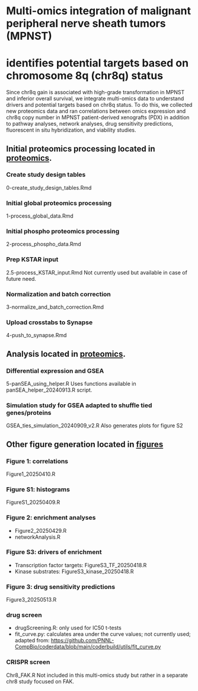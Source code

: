 # Multi-omics integration of malignant peripheral nerve sheath tumors (MPNST) 
# identifies potential targets based on chromosome 8q (chr8q) status
Since chr8q gain is associated with high-grade transformation in MPNST and 
inferior overall survival, we integrate multi-omics data to understand drivers 
and potential targets based on chr8q status. To do this, we collected new 
proteomics data and ran correlations between omics expression and chr8q copy
number in MPNST patient-derived xenografts (PDX) in addition to pathway 
analyses, network analyses, drug sensitivity predictions, fluorescent in situ
hybridization, and viability studies.

## Initial proteomics processing located in [proteomics](./proteomics).
### Create study design tables
0-create_study_design_tables.Rmd

### Initial global proteomics processing
1-process_global_data.Rmd

### Initial phospho proteomics processing
2-process_phospho_data.Rmd

### Prep KSTAR input
2.5-process_KSTAR_input.Rmd
Not currently used but available in case of future need.

### Normalization and batch correction
3-normalize_and_batch_correction.Rmd

### Upload crosstabs to Synapse
4-push_to_synapse.Rmd

## Analysis located in [proteomics](./proteomics).
### Differential expression and GSEA
5-panSEA_using_helper.R
Uses functions available in panSEA_helper_20240913.R script.

### Simulation study for GSEA adapted to shuffle tied genes/proteins
GSEA_ties_simulation_20240909_v2.R
Also generates plots for figure S2

## Other figure generation located in [figures](./figures)
### Figure 1: correlations
Figure1_20250410.R

### Figure S1: histograms
FigureS1_20250409.R

### Figure 2: enrichment analyses
- Figure2_20250429.R
- networkAnalysis.R

### Figure S3: drivers of enrichment
- Transcription factor targets: FigureS3_TF_20250418.R
- Kinase substrates: FigureS3_kinase_20250418.R

### Figure 3: drug sensitivity predictions
Figure3_20250513.R

### drug screen
- drugScreening.R: only used for IC50 t-tests
- fit_curve.py: calculates area under the curve values; not currently used; 
adapted from: https://github.com/PNNL-CompBio/coderdata/blob/main/coderbuild/utils/fit_curve.py

### CRISPR screen
Chr8_FAK.R
Not included in this multi-omics study but rather in a separate chr8 study 
focused on FAK.
